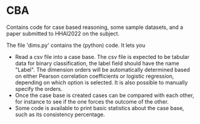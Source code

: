 # CBA
Contains code for case based reasoning, some sample datasets, and a paper submitted to HHAI2022 on the subject. 

The file 'dims.py' contains the (python) code. It lets you

* Read a csv file into a case base. The csv file is expected to be tabular data for binary classification, the label field should have the name "Label". The dimension orders will be automatically determined based on either Pearson correlation coefficients or logistic regression, depending on which option is selected. It is also possible to manually specify the orders. 
* Once the case base is created cases can be compared with each other, for instance to see if the one forces the outcome of the other. 
* Some code is available to print basic statistics about the case base, such as its consistency percentage.
